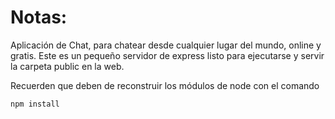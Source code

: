 # Notas:

Aplicación de Chat, para chatear desde cualquier lugar del mundo, online y gratis.
Este es un pequeño servidor de express listo para ejecutarse y servir la carpeta public en la web.

Recuerden que deben de reconstruir los módulos de node con el comando

```
npm install
```